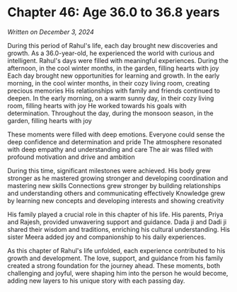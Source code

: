 # Chapter 46: Age 36.0 to 36.8 years

_Written on December 3, 2024_

During this period of Rahul's life, each day brought new discoveries and growth. As a 36.0-year-old, he experienced the world with curious and intelligent. Rahul's days were filled with meaningful experiences. During the afternoon, in the cool winter months, in the garden, filling hearts with joy Each day brought new opportunities for learning and growth. In the early morning, in the cool winter months, in their cozy living room, creating precious memories His relationships with family and friends continued to deepen. In the early morning, on a warm sunny day, in their cozy living room, filling hearts with joy He worked towards his goals with determination. Throughout the day, during the monsoon season, in the garden, filling hearts with joy 

These moments were filled with deep emotions. Everyone could sense the deep confidence and determination and pride The atmosphere resonated with deep empathy and understanding and care The air was filled with profound motivation and drive and ambition 

During this time, significant milestones were achieved. His body grew stronger as he mastered growing stronger and developing coordination and mastering new skills Connections grew stronger by building relationships and understanding others and communicating effectively Knowledge grew by learning new concepts and developing interests and showing creativity 

His family played a crucial role in this chapter of his life. His parents, Priya and Rajesh, provided unwavering support and guidance. Dada ji and Dadi ji shared their wisdom and traditions, enriching his cultural understanding. His sister Meera added joy and companionship to his daily experiences. 

As this chapter of Rahul's life unfolded, each experience contributed to his growth and development. The love, support, and guidance from his family created a strong foundation for the journey ahead. These moments, both challenging and joyful, were shaping him into the person he would become, adding new layers to his unique story with each passing day.
